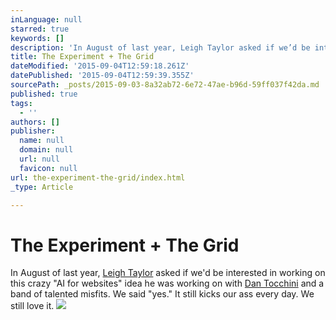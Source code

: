 ```yaml
---
inLanguage: null
starred: true
keywords: []
description: 'In August of last year, Leigh Taylor asked if we’d be interested in working on this crazy “AI for websites” idea he was working on with Dan Tocchini and a band of talented misfits. We said “yes.” It still kicks our ass every day. We still love it.'
title: The Experiment + The Grid
dateModified: '2015-09-04T12:59:18.261Z'
datePublished: '2015-09-04T12:59:39.355Z'
sourcePath: _posts/2015-09-03-8a32ab72-6e72-47ae-b96d-59ff037f42da.md
published: true
tags:
  - ''
authors: []
publisher:
  name: null
  domain: null
  url: null
  favicon: null
url: the-experiment-the-grid/index.html
_type: Article

---
```

# The Experiment + The Grid

In August of last year, [Leigh Taylor][0] asked if we'd be interested in working on this crazy "AI for websites" idea he was working on with [Dan Tocchini][1] and a band of talented misfits. We said "yes." It still kicks our ass every day. We still love it.
![](https://the-grid-user-content.s3-us-west-2.amazonaws.com/42003381-6c07-4ae9-a187-cd08eab6abc9.png)

[0]: http://twitter.com/lat
[1]: http://d4.io/
